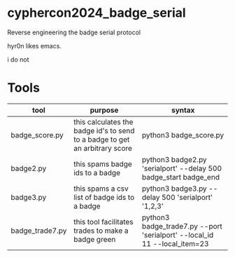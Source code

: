 # cyphercon2024_badge_serial
Reverse engineering the badge serial protocol

hyr0n likes emacs.

i do not

# Tools
|tool|purpose|syntax|
|---|---|---|
|badge_score.py|this calculates the badge id's to send to a badge to get an arbitrary score|python3 badge_score.py|
|badge2.py|this spams badge ids to a badge|python3 badge2.py 'serialport' --delay 500 badge_start badge_end|
|badge3.py|this spams a csv list of badge ids to a badge|python3 badge3.py --delay 500 'serialport' '1,2,3'|
|badge_trade7.py|this tool facilitates trades to make a badge green|python3 badge_trade7.py --port 'serialport' --local_id 11 --local_item=23|
